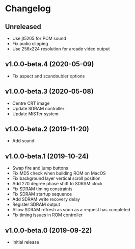 # Changelog

## Unreleased

* Use jt5205 for PCM sound
* Fix audio clipping
* Use 256x224 resolution for arcade video output

## v1.0.0-beta.4 (2020-05-09)

* Fix aspect and scandoubler options

## v1.0.0-beta.3 (2020-05-08)

* Centre CRT image
* Update SDRAM controller
* Update MiSTer system

## v1.0.0-beta.2 (2019-11-20)

* Add sound

## v1.0.0-beta.1 (2019-10-24)

* Swap fire and jump buttons
* Fix MD5 check when building ROM on MacOS
* Fix background layer vertical scroll position
* Add 270 degree phase shift to SDRAM clock
* Fix SDRAM timing constraints
* Fix SDRAM startup sequence
* Add SDRAM write recovery delay
* Register SDRAM output
* Allow SDRAM refresh as soon as a request has completed
* Fix timing issues in ROM controller

## v1.0.0-beta.0 (2019-09-22)

* Initial release

